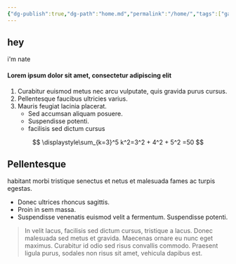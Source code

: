 ```yaml
---
{"dg-publish":true,"dg-path":"home.md","permalink":"/home/","tags":["gardenEntry"],"dgHomeLink":true,"dgShowBacklinks":true,"dgShowFileTree":true,"dgEnableSearch":true,"dgShowToc":true,"dgLinkPreview":true,"dgShowTags":true,"noteIcon":""}
---
```


## hey

i'm nate


#### Lorem ipsum dolor sit amet, consectetur adipiscing elit
1. Curabitur euismod metus nec arcu vulputate, quis gravida purus cursus. 
2. Pellentesque faucibus ultricies varius. 
3. Mauris feugiat lacinia placerat. 
	- Sed accumsan aliquam posuere. 
	- Suspendisse potenti. 
	- facilisis sed dictum cursus


$$
\displaystyle\sum_{k=3}^5 k^2=3^2 + 4^2 + 5^2 =50
$$

## Pellentesque 
habitant morbi tristique senectus et netus et malesuada fames ac turpis egestas. 

- Donec ultrices rhoncus sagittis. 
- Proin in sem massa. 
- Suspendisse venenatis euismod velit a fermentum. Suspendisse potenti. 

> In velit lacus, facilisis sed dictum cursus, tristique a lacus. Donec malesuada sed metus et gravida. Maecenas ornare eu nunc eget maximus. Curabitur id odio sed risus convallis commodo. Praesent ligula purus, sodales non risus sit amet, vehicula dapibus est. 


